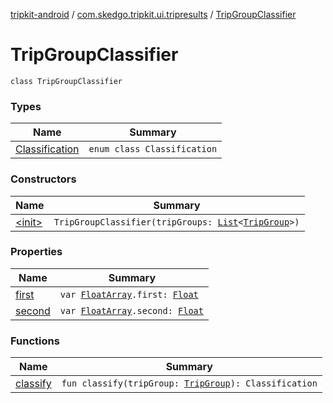 [tripkit-android](../../index.md) / [com.skedgo.tripkit.ui.tripresults](../index.md) / [TripGroupClassifier](./index.md)

# TripGroupClassifier

`class TripGroupClassifier`

### Types

| Name | Summary |
|---|---|
| [Classification](-classification/index.md) | `enum class Classification` |

### Constructors

| Name | Summary |
|---|---|
| [&lt;init&gt;](-init-.md) | `TripGroupClassifier(tripGroups: `[`List`](https://kotlinlang.org/api/latest/jvm/stdlib/kotlin.collections/-list/index.html)`<`[`TripGroup`](../../com.skedgo.tripkit.routing/-trip-group/index.md)`>)` |

### Properties

| Name | Summary |
|---|---|
| [first](first.md) | `var `[`FloatArray`](https://kotlinlang.org/api/latest/jvm/stdlib/kotlin/-float-array/index.html)`.first: `[`Float`](https://kotlinlang.org/api/latest/jvm/stdlib/kotlin/-float/index.html) |
| [second](second.md) | `var `[`FloatArray`](https://kotlinlang.org/api/latest/jvm/stdlib/kotlin/-float-array/index.html)`.second: `[`Float`](https://kotlinlang.org/api/latest/jvm/stdlib/kotlin/-float/index.html) |

### Functions

| Name | Summary |
|---|---|
| [classify](classify.md) | `fun classify(tripGroup: `[`TripGroup`](../../com.skedgo.tripkit.routing/-trip-group/index.md)`): Classification` |
